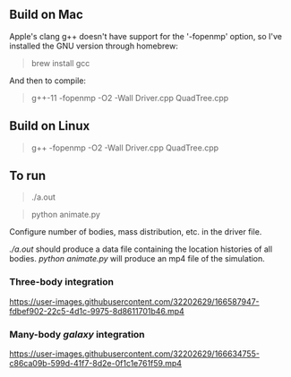 ## Build on Mac

Apple's clang g++ doesn't have support for the '-fopenmp' option, so I've installed the GNU version through homebrew:

> brew install gcc

And then to compile:

> g++-11 -fopenmp -O2 -Wall Driver.cpp QuadTree.cpp

## Build on Linux

> g++ -fopenmp -O2 -Wall Driver.cpp QuadTree.cpp

## To run

> ./a.out

> python animate.py

Configure number of bodies, mass distribution, etc. in the driver file.

*./a.out* should produce a data file containing the location histories of all bodies. *python animate.py* will produce an mp4 file of the simulation.

### Three-body integration

https://user-images.githubusercontent.com/32202629/166587947-fdbef902-22c5-4d1c-9975-8d8611701b46.mp4

### Many-body *galaxy* integration

https://user-images.githubusercontent.com/32202629/166634755-c86ca09b-599d-41f7-8d2e-0f1c1e761f59.mp4
